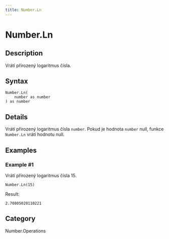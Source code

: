 ```yaml
---
title: Number.Ln
---
```


# Number.Ln


## Description

Vrátí přirozený logaritmus čísla.


## Syntax

```powerquery
Number.Ln(
    number as number
) as number
```


## Details

Vrátí přirozený logaritmus čísla <code>number</code>. Pokud je hodnota <code>number</code> null, funkce <code>Number.Ln</code> vrátí hodnotu null.


## Examples

### Example #1 
Vrátí přirozený logaritmus čísla 15.
```powerquery
Number.Ln(15)
```

Result: 
```powerquery
2.70805020110221
```




## Category
Number.Operations

